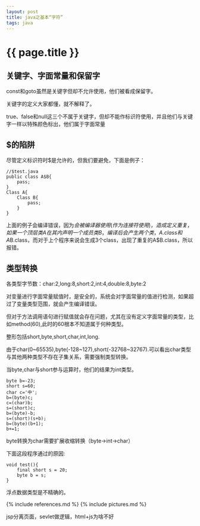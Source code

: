 ```yaml
---
layout: post
title: java之基本“字符”
tags: java
---
```


{{ page.title }}
================

关键字、字面常量和保留字
------------------------

const和goto虽然是关键字但却不允许使用，他们被看成保留字。

关键字的定义大家都懂，就不解释了。

true、false和null这三个不属于关键字，但却不能作标识符使用，并且他们与关键字一样以特殊颜色标出，他们属于字面常量

$的陷阱
-------

尽管定义标识符时$是允许的，但我们要避免，下面是例子：
	
	//$test.java
	public class A$B{
		pass;
	}
	Class A{
		Class B{
			pass;
		}
	}

上面的例子会编译错误，因为$会被编译器使用(作为连接符使用)，造成定义重复，如果一个顶层类A在其内声明一个成员类B，编译后会产生两个类，A.class和A$B.class，而对于上个程序来说会生成3个class，出现了重复的A$B.class，所以报错。

类型转换
--------

各类型字节数：char:2,long:8,short:2,int:4,double:8,byte:2

对变量进行字面常量赋值时，是安全的，系统会对字面常量的值进行检测，如果超过了变量类型范围，就会产生编译错误。

但对于方法调用语句进行赋值就会存在问题，尤其在没有定义字面常量的类型，比如method(60),此时的60根本不知道属于何种类型。

整形包括short,byte,short,char,int,long.

由于char(0~65535),byte(-128~127),short(-32768~32767).可以看出char类型与其他两种类型不存在子集关系，需要强制类型转换。

当byte,char与short参与运算时，他们的结果为int类型。

	byte b=-23;
	short s=60;
	char c='中';
	b=(byte)c;
	c=(char)b;
	s=(short)c;
	b=(byte)-b;
	s=(short)(s+b);
	b=(byte)(b+1);
	b+=1;

byte转换为char需要扩展收缩转换（byte->int->char）

下面这段程序通过的原因:

	void test(){
		final short s = 20;
		byte b = s;
	}

浮点数据类型是不精确的。


{% include references.md %}
{% include pictures.md %}


jsp分离页面，sevlet做逻辑，html+js为啥不好